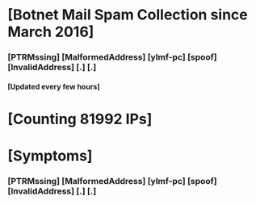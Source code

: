 # [Botnet Mail Spam Collection since March 2016]
### [PTRMssing] [MalformedAddress] [ylmf-pc] [spoof] [InvalidAddress] [.] [.]
#### [Updated every few hours]

# [Counting 81992 IPs]

# [Symptoms] 
###   [PTRMssing] [MalformedAddress] [ylmf-pc] [spoof] [InvalidAddress] [.] [.]
